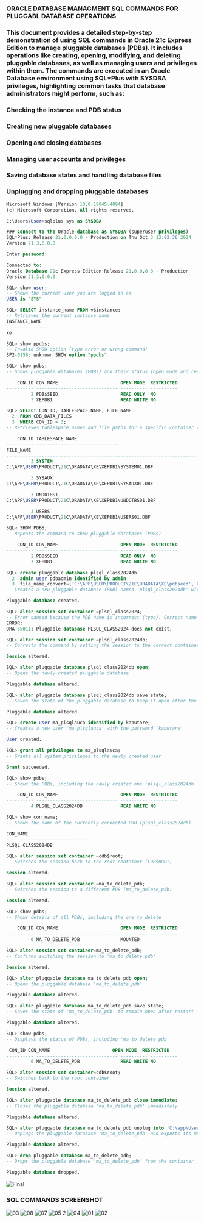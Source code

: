 ### ORACLE DATABASE MANAGMENT SQL COMMANDS FOR PLUGGABL DATABASE OPERATIONS

### This document provides a detailed step-by-step demonstration of using SQL commands in Oracle 21c Express Edition to manage pluggable databases (PDBs). It includes operations like creating, opening, modifying, and deleting pluggable databases, as well as managing users and privileges within them. The commands are executed in an Oracle Database environment using SQL*Plus with SYSDBA privileges, highlighting common tasks that database administrators might perform, such as:

### Checking the instance and PDB status
### Creating new pluggable databases
### Opening and closing databases
### Managing user accounts and privileges
### Saving database states and handling database files
### Unplugging and dropping pluggable databases
```SQL
Microsoft Windows [Version 10.0.19045.4894]
(c) Microsoft Corporation. All rights reserved.

C:\Users\User>sqlplus sys as SYSDBA

### Connect to the Oracle database as SYSDBA (superuser privileges)
SQL*Plus: Release 21.0.0.0.0 - Production on Thu Oct 3 13:03:36 2024
Version 21.3.0.0.0

Enter password:

Connected to:
Oracle Database 21c Express Edition Release 21.0.0.0.0 - Production
Version 21.3.0.0.0

SQL> show user;
-- Shows the current user you are logged in as
USER is "SYS"

SQL> SELECT instance_name FROM v$instance;
-- Retrieves the current instance name
INSTANCE_NAME
----------------
xe

SQL> show ppdbs;
-- Invalid SHOW option (typo error or wrong command)
SP2-0158: unknown SHOW option "ppdbs"

SQL> show pdbs;
-- Shows pluggable databases (PDBs) and their status (open mode and restriction status)

    CON_ID CON_NAME                       OPEN MODE  RESTRICTED
---------- ------------------------------ ---------- ----------
         2 PDB$SEED                       READ ONLY  NO
         3 XEPDB1                         READ WRITE NO

SQL> SELECT CON_ID, TABLESPACE_NAME, FILE_NAME
  2  FROM CDB_DATA_FILES
  3  WHERE CON_ID = 3;
-- Retrieves tablespace names and file paths for a specific container (PDB with CON_ID = 3)

    CON_ID TABLESPACE_NAME
---------- ------------------------------
FILE_NAME
--------------------------------------------------------------------------------
         3 SYSTEM
C:\APP\USER\PRODUCT\21C\ORADATA\XE\XEPDB1\SYSTEM01.DBF

         3 SYSAUX
C:\APP\USER\PRODUCT\21C\ORADATA\XE\XEPDB1\SYSAUX01.DBF

         3 UNDOTBS1
C:\APP\USER\PRODUCT\21C\ORADATA\XE\XEPDB1\UNDOTBS01.DBF

         3 USERS
C:\APP\USER\PRODUCT\21C\ORADATA\XE\XEPDB1\USERS01.DBF

SQL> SHOW PDBS;
-- Repeats the command to show pluggable databases (PDBs)

    CON_ID CON_NAME                       OPEN MODE  RESTRICTED
---------- ------------------------------ ---------- ----------
         2 PDB$SEED                       READ ONLY  NO
         3 XEPDB1                         READ WRITE NO

SQL> create pluggable database plsql_class2024db
  2  admin user pdbadmin identified by admin
  3  file_name_convert=('C:\APP\USER\PRODUCT\21C\ORADATA\XE\pdbseed','C:\APP\USER\PRODUCT\21C\ORADATA\XE\plsql_class2024');
-- Creates a new pluggable database (PDB) named 'plsql_class2024db' with a new admin user and specific file name conversion

Pluggable database created.

SQL> alter session set container =plsql_class2024;
-- Error caused because the PDB name is incorrect (typo). Correct name is `plsql_class2024db`
ERROR:
ORA-65011: Pluggable database PLSQL_CLASS2024 does not exist.

SQL> alter session set container =plsql_class2024db;
-- Corrects the command by setting the session to the correct container (PDB)

Session altered.

SQL> alter pluggable database plsql_class2024db open;
-- Opens the newly created pluggable database

Pluggable database altered.

SQL> alter pluggable database plsql_class2024db save state;
-- Saves the state of the pluggable database to keep it open after the container is restarted

Pluggable database altered.

SQL> create user ma_plsqlauca identified by kabutare;
-- Creates a new user 'ma_plsqlauca' with the password 'kabutare'

User created.

SQL> grant all privileges to ma_plsqlauca;
-- Grants all system privileges to the newly created user

Grant succeeded.

SQL> show pdbs;
-- Shows the PDBs, including the newly created one 'plsql_class2024db'

    CON_ID CON_NAME                       OPEN MODE  RESTRICTED
---------- ------------------------------ ---------- ----------
         4 PLSQL_CLASS2024DB              READ WRITE NO

SQL> show con_name;
-- Shows the name of the currently connected PDB (plsql_class2024db)

CON_NAME
------------------------------
PLSQL_CLASS2024DB

SQL> alter session set container =cdb$root;
-- Switches the session back to the root container (CDB$ROOT)

Session altered.

SQL> alter session set container =ma_to_delete_pdb;
-- Switches the session to a different PDB (ma_to_delete_pdb)

Session altered.

SQL> show pdbs;
-- Shows details of all PDBs, including the one to delete

    CON_ID CON_NAME                       OPEN MODE  RESTRICTED
---------- ------------------------------ ---------- ----------
         6 MA_TO_DELETE_PDB               MOUNTED

SQL> alter session set container=ma_to_delete_pdb;
-- Confirms switching the session to 'ma_to_delete_pdb'

Session altered.

SQL> alter pluggable database ma_to_delete_pdb open;
-- Opens the pluggable database 'ma_to_delete_pdb'

Pluggable database altered.

SQL> alter pluggable database ma_to_delete_pdb save state;
-- Saves the state of 'ma_to_delete_pdb' to remain open after restart

Pluggable database altered.

SQL> show pdbs;
-- Displays the status of PDBs, including 'ma_to_delete_pdb'

 CON_ID CON_NAME                       OPEN MODE  RESTRICTED
---------- ------------------------------ ---------- ----------
         6 MA_TO_DELETE_PDB               READ WRITE NO

SQL> alter session set container=cdb$root;
-- Switches back to the root container

Session altered.

SQL> alter pluggable database ma_to_delete_pdb close immediate;
-- Closes the pluggable database 'ma_to_delete_pdb' immediately

Pluggable database altered.

SQL> alter pluggable database ma_to_delete_pdb unplug into 'C:\app\User\product\21c\admin\XE\dpdump\ma_to_delete_pdb.xml';
-- Unplugs the pluggable database 'ma_to_delete_pdb' and exports its metadata to the specified XML file

Pluggable database altered.

SQL> drop pluggable database ma_to_delete_pdb;
-- Drops the pluggable database 'ma_to_delete_pdb' from the container

Pluggable database dropped.

```

![Final](https://github.com/user-attachments/assets/559f7de9-6e37-4b48-ab46-e978553db281)

### SQL COMMANDS SCREENSHOT



![03](https://github.com/user-attachments/assets/18e40f17-28c0-4323-9362-ae57aee886b0)
![08](https://github.com/user-attachments/assets/2f2e9c54-dc82-4135-a397-9c1368ad0d09)
![07](https://github.com/user-attachments/assets/f4263713-3e96-4bf3-adb1-07456439b863)
![05 2](https://github.com/user-attachments/assets/787b9d1c-ad5e-48cf-a956-3175b2b2befa)
![04](https://github.com/user-attachments/assets/4b97ffa2-e0ac-4113-bdbe-a83054370bc6)
![01](https://github.com/user-attachments/assets/6d6aee00-24e2-4278-81ec-b552ec5fe38d)
![02](https://github.com/user-attachments/assets/1145423b-cb85-4e01-8c3b-121a1c064a0d)


